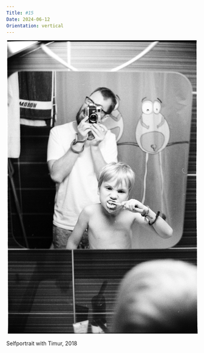 ```yaml
---
Title: #15
Date: 2024-06-12
Orientation: vertical
---
```


![Self-portrait with Timur, 2018](images/015-selfportrait@2x.webp)

Selfportrait with Timur, 2018
